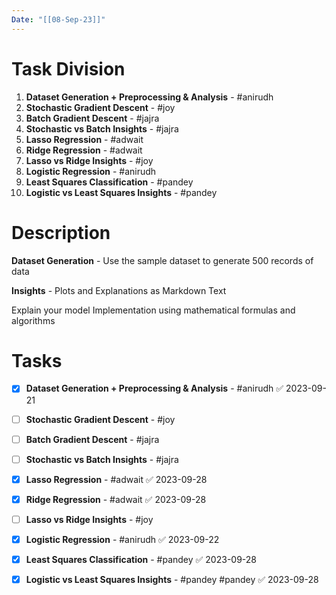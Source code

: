 ```yaml
---
Date: "[[08-Sep-23]]"
---
```

# Task Division

1. **Dataset Generation + Preprocessing & Analysis** - #anirudh 
2. **Stochastic Gradient Descent** - #joy
3. **Batch Gradient Descent** - #jajra
4. **Stochastic vs Batch Insights** - #jajra
5. **Lasso Regression** - #adwait
6. **Ridge Regression** - #adwait
7. **Lasso vs Ridge Insights** - #joy
8. **Logistic Regression** - #anirudh
9. **Least Squares Classification** - #pandey
10. **Logistic vs Least Squares Insights** - #pandey


# Description

**Dataset Generation** - Use the sample dataset to generate 500 records of data

**Insights** - Plots and Explanations as Markdown Text

Explain your model Implementation using mathematical formulas and algorithms


#  Tasks

- [x] **Dataset Generation + Preprocessing & Analysis** - #anirudh ✅ 2023-09-21
- [ ] **Stochastic Gradient Descent** - #joy
- [ ] **Batch Gradient Descent** - #jajra
- [ ] **Stochastic vs Batch Insights** - #jajra
- [x] **Lasso Regression** - #adwait ✅ 2023-09-28
- [x] **Ridge Regression** - #adwait ✅ 2023-09-28
- [ ] **Lasso vs Ridge Insights** - #joy
- [x] **Logistic Regression** - #anirudh ✅ 2023-09-22
- [x] **Least Squares Classification** - #pandey ✅ 2023-09-28
- [x] **Logistic vs Least Squares Insights** - #pandey #pandey ✅ 2023-09-28


